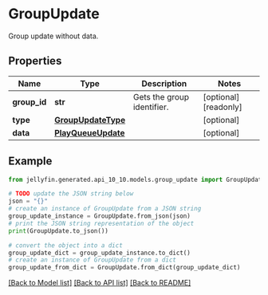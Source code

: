 # GroupUpdate

Group update without data.

## Properties

Name | Type | Description | Notes
------------ | ------------- | ------------- | -------------
**group_id** | **str** | Gets the group identifier. | [optional] [readonly] 
**type** | [**GroupUpdateType**](GroupUpdateType.md) |  | [optional] 
**data** | [**PlayQueueUpdate**](PlayQueueUpdate.md) |  | [optional] 

## Example

```python
from jellyfin.generated.api_10_10.models.group_update import GroupUpdate

# TODO update the JSON string below
json = "{}"
# create an instance of GroupUpdate from a JSON string
group_update_instance = GroupUpdate.from_json(json)
# print the JSON string representation of the object
print(GroupUpdate.to_json())

# convert the object into a dict
group_update_dict = group_update_instance.to_dict()
# create an instance of GroupUpdate from a dict
group_update_from_dict = GroupUpdate.from_dict(group_update_dict)
```
[[Back to Model list]](../README.md#documentation-for-models) [[Back to API list]](../README.md#documentation-for-api-endpoints) [[Back to README]](../README.md)


